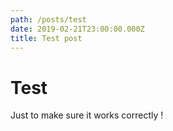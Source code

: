 ```yaml
---
path: /posts/test
date: 2019-02-21T23:00:00.000Z
title: Test post
---
```

# Test

Just to make sure it works correctly !

